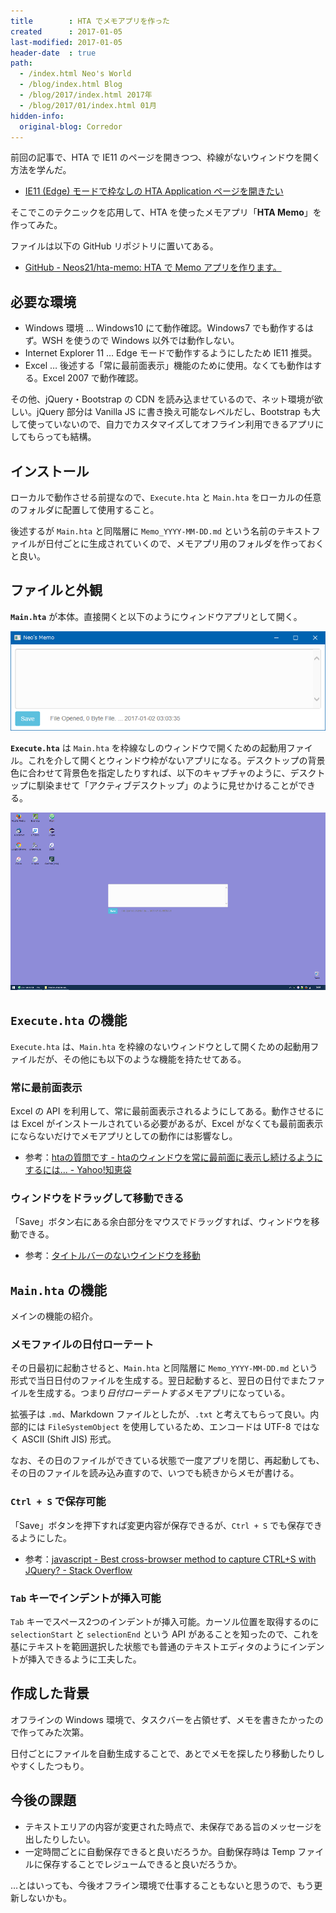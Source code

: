 ```yaml
---
title        : HTA でメモアプリを作った
created      : 2017-01-05
last-modified: 2017-01-05
header-date  : true
path:
  - /index.html Neo's World
  - /blog/index.html Blog
  - /blog/2017/index.html 2017年
  - /blog/2017/01/index.html 01月
hidden-info:
  original-blog: Corredor
---
```


前回の記事で、HTA で IE11 のページを開きつつ、枠線がないウィンドウを開く方法を学んだ。

- [IE11 (Edge) モードで枠なしの HTA Application ページを開きたい](/blog/2017/01/04-02.html)

そこでこのテクニックを応用して、HTA を使ったメモアプリ「**HTA Memo**」を作ってみた。

ファイルは以下の GitHub リポジトリに置いてある。

- [GitHub - Neos21/hta-memo: HTA で Memo アプリを作ります。](https://github.com/Neos21/hta-memo)

## 必要な環境

- Windows 環境 … Windows10 にて動作確認。Windows7 でも動作するはず。WSH を使うので Windows 以外では動作しない。
- Internet Explorer 11 … Edge モードで動作するようにしたため IE11 推奨。
- Excel … 後述する「常に最前面表示」機能のために使用。なくても動作はする。Excel 2007 で動作確認。

その他、jQuery・Bootstrap の CDN を読み込ませているので、ネット環境が欲しい。jQuery 部分は Vanilla JS に書き換え可能なレベルだし、Bootstrap も大して使っていないので、自力でカスタマイズしてオフライン利用できるアプリにしてもらっても結構。

## インストール

ローカルで動作させる前提なので、`Execute.hta` と `Main.hta` をローカルの任意のフォルダに配置して使用すること。

後述するが `Main.hta` と同階層に `Memo_YYYY-MM-DD.md` という名前のテキストファイルが日付ごとに生成されていくので、メモアプリ用のフォルダを作っておくと良い。

## ファイルと外観

**`Main.hta`** が本体。直接開くと以下のようにウィンドウアプリとして開く。

![HTA](05-02-01.png)

**`Execute.hta`** は `Main.hta` を枠線なしのウィンドウで開くための起動用ファイル。これを介して開くとウィンドウ枠がないアプリになる。デスクトップの背景色に合わせて背景色を指定したりすれば、以下のキャプチャのように、デスクトップに馴染ませて「アクティブデスクトップ」のように見せかけることができる。

![デスクトップに同化させる](05-02-02.png)

## `Execute.hta` の機能

`Execute.hta` は、`Main.hta` を枠線のないウィンドウとして開くための起動用ファイルだが、その他にも以下のような機能を持たせてある。

### 常に最前面表示

Excel の API を利用して、常に最前面表示されるようにしてある。動作させるには Excel がインストールされている必要があるが、Excel がなくても最前面表示にならないだけでメモアプリとしての動作には影響なし。

- 参考：[htaの質問です - htaのウィンドウを常に最前面に表示し続けるようにするには... - Yahoo!知恵袋](http://detail.chiebukuro.yahoo.co.jp/qa/question_detail/q12151482357)

### ウィンドウをドラッグして移動できる

「Save」ボタン右にある余白部分をマウスでドラッグすれば、ウィンドウを移動できる。

- 参考：[タイトルバーのないウインドウを移動](http://write-off.cside.com/scripts/hta/movewin.htm)

## `Main.hta` の機能

メインの機能の紹介。

### メモファイルの日付ローテート

その日最初に起動させると、`Main.hta` と同階層に `Memo_YYYY-MM-DD.md` という形式で当日日付のファイルを生成する。翌日起動すると、翌日の日付でまたファイルを生成する。つまり*日付ローテートする*メモアプリになっている。

拡張子は `.md`、Markdown ファイルとしたが、`.txt` と考えてもらって良い。内部的には `FileSystemObject` を使用しているため、エンコードは UTF-8 ではなく ASCII (Shift JIS) 形式。

なお、その日のファイルができている状態で一度アプリを閉じ、再起動しても、その日のファイルを読み込み直すので、いつでも続きからメモが書ける。

### `Ctrl + S` で保存可能

「Save」ボタンを押下すれば変更内容が保存できるが、`Ctrl + S` でも保存できるようにした。

- 参考：[javascript - Best cross-browser method to capture CTRL+S with JQuery? - Stack Overflow](http://stackoverflow.com/questions/93695/best-cross-browser-method-to-capture-ctrls-with-jquery)

### `Tab` キーでインデントが挿入可能

`Tab` キーでスペース2つのインデントが挿入可能。カーソル位置を取得するのに `selectionStart` と `selectionEnd` という API があることを知ったので、これを基にテキストを範囲選択した状態でも普通のテキストエディタのようにインデントが挿入できるように工夫した。

## 作成した背景

オフラインの Windows 環境で、タスクバーを占領せず、メモを書きたかったので作ってみた次第。

日付ごとにファイルを自動生成することで、あとでメモを探したり移動したりしやすくしたつもり。

## 今後の課題

- テキストエリアの内容が変更された時点で、未保存である旨のメッセージを出したりしたい。
- 一定時間ごとに自動保存できると良いだろうか。自動保存時は Temp ファイルに保存することでレジュームできると良いだろうか。

…とはいっても、今後オフライン環境で仕事することもないと思うので、もう更新しないかも。
